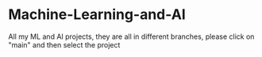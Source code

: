 # Machine-Learning-and-AI
All my ML and AI projects, they are all in different branches, please click on "main" and then select the project
